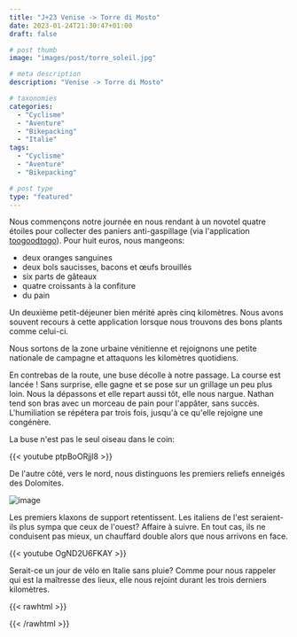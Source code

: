 ```yaml
---
title: "J+23 Venise -> Torre di Mosto"
date: 2023-01-24T21:30:47+01:00
draft: false

# post thumb
image: "images/post/torre_soleil.jpg"

# meta description
description: "Venise -> Torre di Mosto"

# taxonomies
categories:
  - "Cyclisme" 
  - "Aventure" 
  - "Bikepacking"
  - "Italie" 
tags:
  - "Cyclisme" 
  - "Aventure" 
  - "Bikepacking"

# post type
type: "featured"
---
```


Nous commençons notre journée en nous rendant à un novotel quatre étoiles pour collecter des paniers anti-gaspillage (via l'application [toogoodtogo](https://toogoodtogo.fr/fr/)). Pour huit euros, nous mangeons:

- deux oranges sanguines
- deux bols saucisses, bacons et œufs brouillés 
- six parts de gâteaux 
- quatre croissants à la confiture 
- du pain

Un deuxième petit-déjeuner bien mérité après cinq kilomètres. Nous avons souvent recours à cette application lorsque nous trouvons des bons plants comme celui-ci. 

Nous sortons de la zone urbaine vénitienne et rejoignons une petite nationale de campagne et attaquons les kilomètres quotidiens. 

En contrebas de la route, une buse décolle à notre passage. La course est lancée ! Sans surprise, elle gagne et se pose sur un grillage un peu plus loin. Nous la dépassons et elle repart aussi tôt, elle nous nargue. Nathan tend son bras avec un morceau de pain pour l'appâter, sans succès. L'humiliation se répétera par trois fois, jusqu'à ce qu'elle rejoigne une congénère. 

La buse n'est pas le seul oiseau dans le coin:

{{< youtube ptpBoORjjl8 >}} 

De l'autre côté, vers le nord, nous distinguons les premiers reliefs enneigés des Dolomites. 

![image](../../images/post/torre_montagnes.jpg) 

Les premiers klaxons de support retentissent. Les italiens de l'est seraient-ils plus sympa que ceux de l'ouest? Affaire à suivre. En tout cas, ils ne conduisent pas mieux, un chauffard double alors que nous arrivons en face. 

{{< youtube OgND2U6FKAY >}} 

Serait-ce un jour de vélo en Italie sans pluie? 
Comme pour nous rappeler qui est la maîtresse des lieux, elle nous rejoint durant les trois derniers kilomètres. 

{{< rawhtml >}} 
<div class="strava-embed-placeholder" data-embed-type="activity" data-embed-id="8445961206"></div><script src="https://strava-embeds.com/embed.js"></script>
{{< /rawhtml >}}
